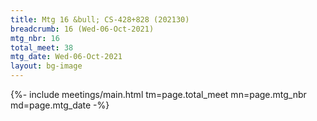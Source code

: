 ```yaml
---
title: Mtg 16 &bull; CS-428+828 (202130)
breadcrumb: 16 (Wed-06-Oct-2021)
mtg_nbr: 16
total_meet: 38
mtg_date: Wed-06-Oct-2021
layout: bg-image
---
```


{%- include meetings/main.html
    tm=page.total_meet
    mn=page.mtg_nbr
    md=page.mtg_date
-%}
